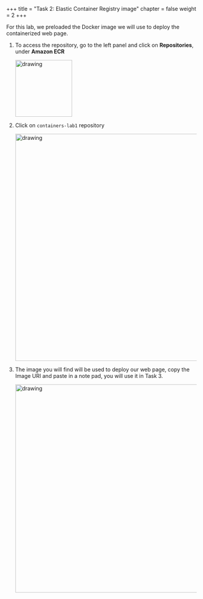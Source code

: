 +++ 
title = "Task 2: Elastic Container Registry image" 
chapter = false 
weight = 2 
+++

For this lab, we preloaded the Docker image we will use to deploy the containerized web page.

1. To access the repository, go to the left panel and click on **Repositories**, under **Amazon ECR**

	<img src="../images/Picture42.png" alt="drawing" width="150"/>

1. Click on `containers-lab1` repository

	<img src="../images/Picture43.png" alt="drawing" width="600"/>

1. The image you will find will be used to deploy our web page, copy the Image URI and paste in a note pad, you will use it in Task 3.

	<img src="../images/copy-uri.png" alt="drawing" width="550"/>